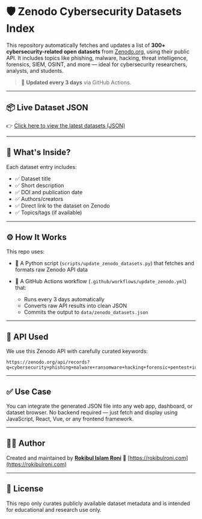 

# 🛡️ Zenodo Cybersecurity Datasets Index

This repository automatically fetches and updates a list of **300+ cybersecurity-related open datasets** from [Zenodo.org](https://zenodo.org/), using their public API. It includes topics like phishing, malware, hacking, threat intelligence, forensics, SIEM, OSINT, and more — ideal for cybersecurity researchers, analysts, and students.

> 🔁 **Updated every 3 days** via GitHub Actions.

---

## 📦 Live Dataset JSON

👉 [Click here to view the latest datasets (JSON)](https://rokibulroni.github.io/zenodo-datasets-index/data/zenodo_datasets.json)

---

## 🧠 What's Inside?

Each dataset entry includes:

* ✅ Dataset title
* ✅ Short description
* ✅ DOI and publication date
* ✅ Authors/creators
* ✅ Direct link to the dataset on Zenodo
* ✅ Topics/tags (if available)

---

## ⚙️ How It Works

This repo uses:

* 🐍 A Python script (`scripts/update_zenodo_datasets.py`) that fetches and formats raw Zenodo API data
* 🤖 A GitHub Actions workflow (`.github/workflows/update_zenodo.yml`) that:

  * Runs every 3 days automatically
  * Converts raw API results into clean JSON
  * Commits the output to `data/zenodo_datasets.json`

---

## 📜 API Used

We use this Zenodo API with carefully curated keywords:

```
https://zenodo.org/api/records?q=cybersecurity+phishing+malware+ransomware+hacking+forensic+pentest+ids+ips+siem+zeroday+exploit+ddos+threat+mitre+nmap+network+firewall+vulnerability+reverse+osint+incident+log+password+encryption+soc+mitigation+cybercrime+cti+breach+suricata+yara+wireshark+anomaly+dfir+cyberattack&type=dataset&size=300
```

---

## ✅ Use Case

You can integrate the generated JSON file into any web app, dashboard, or dataset browser. No backend required — just fetch and display using JavaScript, React, Vue, or any frontend framework.

---

## 👨‍💻 Author

Created and maintained by [**Rokibul Islam Roni**](https://rokibulroni.com)
🔗 [https://rokibulroni.com](https://rokibulroni.com)

---

## 📖 License

This repo only curates publicly available dataset metadata and is intended for educational and research use only.
 
